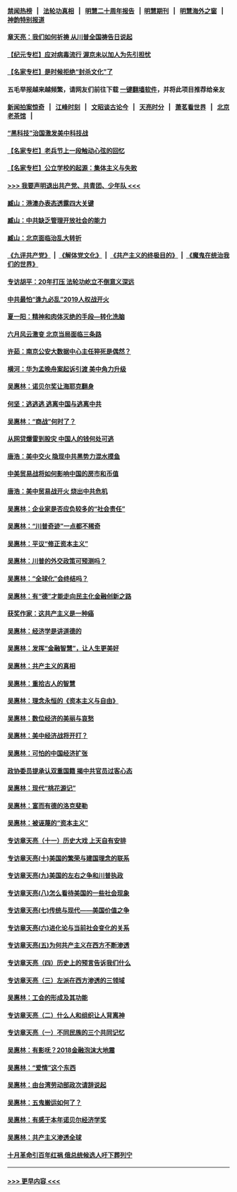 #### [禁闻热榜](热点新闻.md?=0)  &nbsp;&nbsp;|&nbsp;&nbsp; [法轮功真相](https://github.com/gfw-breaker/truth/blob/master/README.md?=0) &nbsp;&nbsp;|&nbsp;&nbsp; [明慧二十周年报告](https://github.com/gfw-breaker/mh-reports/blob/master/README.md?=0) &nbsp;&nbsp;|&nbsp;&nbsp;[明慧期刊](https://github.com/gfw-breaker/mh-qikan) &nbsp;&nbsp;|&nbsp;&nbsp; [明慧海外之窗](https://github.com/gfw-breaker/mh-news/blob/master/README.md?=0) &nbsp;&nbsp;|&nbsp;&nbsp; [神韵特别报道](https://github.com/gfw-breaker/mh-news/blob/master/shenyun.md?=0)
#### [章天亮：我们如何祈祷 从川普全国祷告日说起](../pages/nsc423/n11944627.md?t=03170031) 
#### [【纪元专栏】应对病毒流行 渥京未以加人为先引担忧](../pages/nsc423/n11875714.md?t=03170031) 
#### [【名家专栏】是时候拒绝“封杀文化”了](../pages/nsc423/n11814093.md?t=03170031) 
#### 五毛举报越来越频繁，请网友们前往下载 [一键翻墙软件](https://github.com/gfw-breaker/ssr-accounts)，并将此项目推荐给亲友
#### [新闻拍案惊奇](https://github.com/gfw-breaker/banned-news/blob/master/pages/link4.md) &nbsp;&nbsp;|&nbsp;&nbsp; [江峰时刻](https://github.com/gfw-breaker/banned-news/blob/master/pages/link4.md) &nbsp;&nbsp;|&nbsp;&nbsp; [文昭谈古论今](https://github.com/gfw-breaker/banned-news/blob/master/pages/link4.md) &nbsp;&nbsp;|&nbsp;&nbsp; [天亮时分](https://github.com/gfw-breaker/banned-news/blob/master/pages/link4.md) &nbsp;&nbsp;|&nbsp;&nbsp; [萧茗看世界](https://github.com/gfw-breaker/banned-news/blob/master/pages/link4.md) &nbsp;&nbsp;|&nbsp;&nbsp; [北京老茶馆](https://github.com/gfw-breaker/banned-news/blob/master/pages/link4.md) &nbsp;&nbsp;|&nbsp;&nbsp; 
#### [“黑科技”治国激发美中科技战](../pages/nsc423/n11638056.md?t=03170031) 
#### [【名家专栏】老兵节上一段触动心弦的回忆](../pages/nsc423/n11646016.md?t=03170031) 
#### [【名家专栏】公立学校的起源：集体主义与失败](../pages/nsc423/n11601833.md?t=03170031) 
#### [>>> 我要声明退出共产党、共青团、少年队 <<<](https://github.com/begood0513/goodnews/blob/master/quit/letter.md) 
#### [臧山：港澳办表态透露四大关键](../pages/nsc423/n11421628.md?t=03170031) 
#### [臧山：中共缺乏管理开放社会的能力](../pages/nsc423/n11407457.md?t=03170031) 
#### [臧山：北京面临治乱大转折](../pages/nsc423/n11406895.md?t=03170031) 
#### [《九评共产党》](https://github.com/begood0513/9ping.md/blob/master/README.md) &nbsp;|&nbsp; [《解体党文化》](../../../../jtdwh.md/blob/master/README.md)  &nbsp;|&nbsp; [《共产主义的终极目的》](../../../../gczydzjmd.md/blob/master/README.md) &nbsp;|&nbsp; [《魔鬼在统治我们的世界》](../../../../mgztzwmdsj.md/blob/master/README.md) 
#### [专访胡平：20年打压 法轮功屹立不倒意义深远](../pages/nsc423/n11398800.md?t=03170031) 
#### [中共最怕“逢九必乱”2019人权战开火](../pages/nsc423/n11385248.md?t=03170031) 
#### [夏一阳：精神和肉体灭绝的手段—转化洗脑](../pages/nsc423/n11368250.md?t=03170031) 
#### [六月风云激变 北京当局面临三条路](../pages/nsc423/n11313668.md?t=03170031) 
#### [许茹：南京公安大数据中心主任猝死是偶然？](../pages/nsc423/n11064744.md?t=03170031) 
#### [横河：华为孟晚舟案起诉引渡 美中角力升级](../pages/nsc423/n11027230.md?t=03170031) 
#### [吴惠林：诺贝尔奖让海耶克翻身](../pages/nsc423/n10890049.md?t=03170031) 
#### [何坚：逃逃逃 逃离中国与逃离中共](../pages/nsc423/n10592891.md?t=03170031) 
#### [吴惠林：“商战”何时了？](../pages/nsc423/n10573558.md?t=03170031) 
#### [从网贷爆雷到股灾 中国人的钱何处可逃](../pages/nsc423/n10572800.md?t=03170031) 
#### [唐浩：美中交火 隐现中共黑势力混水摸鱼](../pages/nsc423/n10544040.md?t=03170031) 
#### [中美贸易战将如何影响中国的房市和币值](../pages/nsc423/n10543697.md?t=03170031) 
#### [唐浩：美中贸易战开火 烧出中共危机](../pages/nsc423/n10540126.md?t=03170031) 
#### [吴惠林：企业家是否应负较多的“社会责任”](../pages/nsc423/n10535022.md?t=03170031) 
#### [吴惠林：“川普奇迹”一点都不稀奇](../pages/nsc423/n10512808.md?t=03170031) 
#### [吴惠林：平议“修正资本主义”](../pages/nsc423/n10495724.md?t=03170031) 
#### [吴惠林：川普的外交政策可预测吗？](../pages/nsc423/n10462387.md?t=03170031) 
#### [吴惠林：“全球化”会终结吗？](../pages/nsc423/n10452838.md?t=03170031) 
#### [吴惠林：有“德”才能走向民主化金融创新之路](../pages/nsc423/n10432292.md?t=03170031) 
#### [获奖作家：这共产主义是一种癌](../pages/nsc423/n10431541.md?t=03170031) 
#### [吴惠林：经济学是讲道德的](../pages/nsc423/n10398014.md?t=03170031) 
#### [吴惠林：发挥“金融智慧”，让人生更美好](../pages/nsc423/n10375019.md?t=03170031) 
#### [吴惠林：共产主义的真相](../pages/nsc423/n10351394.md?t=03170031) 
#### [吴惠林：重拾古人的智慧](../pages/nsc423/n10337691.md?t=03170031) 
#### [吴惠林：理念永恒的《资本主义与自由》](../pages/nsc423/n10316274.md?t=03170031) 
#### [吴惠林：数位经济的美丽与哀愁](../pages/nsc423/n10292946.md?t=03170031) 
#### [吴惠林：美中经济战将开打？](../pages/nsc423/n10258825.md?t=03170031) 
#### [吴惠林：可怕的中国经济扩张](../pages/nsc423/n10219147.md?t=03170031) 
#### [政协委员提承认双重国籍 揭中共官员过客心态](../pages/nsc423/n10208809.md?t=03170031) 
#### [吴惠林：现代“桃花源记”](../pages/nsc423/n10185234.md?t=03170031) 
#### [吴惠林：富而有德的洛克斐勒](../pages/nsc423/n10142264.md?t=03170031) 
#### [吴惠林：被诬蔑的“资本主义”](../pages/nsc423/n10124816.md?t=03170031) 
#### [专访章天亮（十一）历史大戏 上天自有安排](../pages/nsc423/n10094905.md?t=03170031) 
#### [专访章天亮(十)美国的繁荣与建国理念的联系](../pages/nsc423/n10094899.md?t=03170031) 
#### [专访章天亮(九)美国的左右之争和川普执政](../pages/nsc423/n10094889.md?t=03170031) 
#### [专访章天亮(八)怎么看待美国的一些社会现象](../pages/nsc423/n10094857.md?t=03170031) 
#### [专访章天亮(七)传统与现代——美国价值之争](../pages/nsc423/n10093140.md?t=03170031) 
#### [专访章天亮(六)进化论与当前社会变化的关系](../pages/nsc423/n10092036.md?t=03170031) 
#### [专访章天亮(五)为何共产主义在西方不断渗透](../pages/nsc423/n10083620.md?t=03170031) 
#### [专访章天亮（四）历史上的预言告诉我们什么](../pages/nsc423/n10083606.md?t=03170031) 
#### [专访章天亮（三）左派在西方渗透的三领域](../pages/nsc423/n10081115.md?t=03170031) 
#### [吴惠林：工会的形成及其功能](../pages/nsc423/n10080633.md?t=03170031) 
#### [专访章天亮（二）什么人和组织让人背离神](../pages/nsc423/n10076637.md?t=03170031) 
#### [专访章天亮（一）不同民族的三个共同记忆](../pages/nsc423/n10074188.md?t=03170031) 
#### [吴惠林：有影呒？2018金融泡沫大地震](../pages/nsc423/n10040534.md?t=03170031) 
#### [吴惠林：“爱情”这个东西](../pages/nsc423/n10019423.md?t=03170031) 
#### [吴惠林：由台湾劳动部政次请辞说起](../pages/nsc423/n9979679.md?t=03170031) 
#### [吴惠林：五鬼搬运如何了？](../pages/nsc423/n9925338.md?t=03170031) 
#### [吴惠林：有感于本年诺贝尔经济学奖](../pages/nsc423/n9871883.md?t=03170031) 
#### [吴惠林：共产主义渗透全球](../pages/nsc423/n9812748.md?t=03170031) 
#### [十月革命引百年红祸 俄总统候选人吁下葬列宁](../pages/nsc423/n9810182.md?t=03170031) 

----
#### [ >>> 更早内容 <<< ](../indexes/nsc423-earlier.md)
